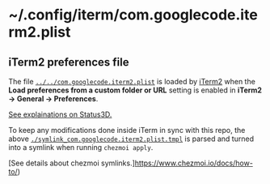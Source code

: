 # ~/.config/iterm/com.googlecode.iterm2.plist
## iTerm2 preferences file

The file [`../../com.googlecode.iterm2.plist`](../../com.googlecode.iterm2.plist) is loaded by [iTerm2](https://iterm2.com/) when the **Load preferences from a custom folder or URL** setting is enabled in **iTerm2 → General → Preferences**.

[See explainations on Status3D.](http://stratus3d.com/blog/2015/02/28/sync-iterm2-profile-with-dotfiles-repository/)

To keep any modifications done inside iTerm in sync with this repo, the above [`./symlink_com.googlecode.iterm2.plist.tmpl`](./symlink_com.googlecode.iterm2.plist.tmpl) is parsed and turned into a symlink when running `chezmoi apply`. 

[See details about chezmoi symlinks.]https://www.chezmoi.io/docs/how-to/)



